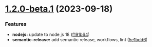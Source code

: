 # [1.2.0-beta.1](https://github.com/kuzzleio/boost-geospatial-index/compare/v1.1.2...v1.2.0-beta.1) (2023-09-18)


### Features

* **nodejs:** update to node js 18 ([f191b64](https://github.com/kuzzleio/boost-geospatial-index/commit/f191b64165b943e991412cfa1be8015beb0b1614))
* **semantic-release:** add semantic release, workflows, lint ([5e1bdd6](https://github.com/kuzzleio/boost-geospatial-index/commit/5e1bdd6d7ac5b8059834c587013cedb4e3cf3956))
